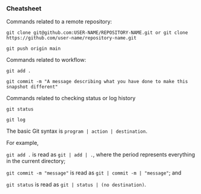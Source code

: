 ### Cheatsheet


Commands related to a remote repository:

```git clone git@github.com:USER-NAME/REPOSITORY-NAME.git or git clone https://github.com/user-name/repository-name.git```

```git push origin main```



Commands related to workflow:

```git add .```

```git commit -m "A message describing what you have done to make this snapshot different"```



Commands related to checking status or log history

```git status```

```git log```



The basic Git syntax is ```program | action | destination```.



For example,

```git add .``` is read as ```git | add | .```, where the period represents everything in the current directory;

```git commit -m "message"``` is read as ```git | commit -m | "message"```; and

```git status``` is read as ```git | status | (no destination)```.
